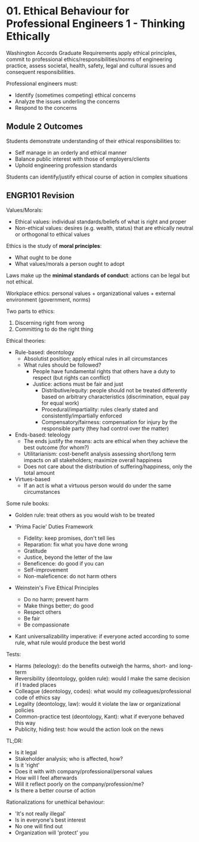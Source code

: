 # 01. Ethical Behaviour for Professional Engineers 1 - Thinking Ethically

Washington Accords Graduate Requirements apply ethical principles, commit to professional ethics/responsibilities/norms of engineering practice, assess societal, health, safety, legal and cultural issues and consequent responsibilities.

Professional engineers must:

- Identify (sometimes competing) ethical concerns
- Analyze the issues underling the concerns
- Respond to the concerns

## Module 2 Outcomes

Students demonstrate understanding of their ethical responsibilities to:

- Self manage in an orderly and ethical manner
- Balance public interest with those of employers/clients
- Uphold engineering profession standards

Students can identify/justify ethical course of action in complex situations

## ENGR101 Revision

Values/Morals:

- Ethical values: individual standards/beliefs of what is right and proper
- Non-ethical values: desires (e.g. wealth, status) that are ethically neutral or orthogonal to ethical values

Ethics is the study of **moral principles**:

- What ought to be done
- What values/morals a person ought to adopt

Laws make up the **minimal standards of conduct**: actions can be legal but not ethical.

Workplace ethics: personal values + organizational values + external environment (government, norms)

Two parts to ethics:

1. Discerning right from wrong
2. Committing to do the right thing

Ethical theories:

- Rule-based: deontology
  - Absolutist position; apply ethical rules in all circumstances
  - What rules should be followed?
    - People have fundamental rights that others have a duty to respect (but rights can conflict)
    - Justice: actions must be fair and just
      - Distributive/equity: people should not be treated differently based on arbitrary characteristics (discrimination, equal pay for equal work)
      - Procedural/impartiality: rules clearly stated and consistently/impartially enforced
      - Compensatory/fairness: compensation for injury by the responsible party (they had control over the matter)
- Ends-based: teleology
  - The ends justify the means: acts are ethical when they achieve the best outcome (for whom?)
  - Utilitarianism: cost-benefit analysis assessing short/long term impacts on all stakeholders; maximize overall happiness
  - Does not care about the distribution of suffering/happiness, only the total amount
- Virtues-based
  - If an act is what a virtuous person would do under the same circumstances

Some rule books:

- Golden rule: treat others as you would wish to be treated

- 'Prima Facie' Duties Framework
  - Fidelity: keep promises, don't tell lies
  - Reparation: fix what you have done wrong
  - Gratitude
  - Justice, beyond the letter of the law
  - Beneficence: do good if you can
  - Self-improvement
  - Non-maleficence: do not harm others
- Weinstein's Five Ethical Principles
  - Do no harm; prevent harm
  - Make things better; do good
  - Respect others
  - Be fair
  - Be compassionate

- Kant universalizability imperative: if everyone acted according to some rule, what rule would produce the best world

Tests:

- Harms (teleology): do the benefits outweigh the harms, short- and long-term
- Reversibility (deontology, golden rule): would I make the same decision if I traded places
- Colleague (deontology, codes): what would my colleagues/professional code of ethics say
- Legality (deontology, law): would it violate the law or organizational policies
- Common-practice test (deontology, Kant): what if everyone behaved this way
- Publicity, hiding test: how would the action look on the news

TL;DR:

- Is it legal
- Stakeholder analysis; who is affected, how?
- Is it 'right'
- Does it with with company/professional/personal values
- How will I feel afterwards
- Will it reflect poorly on the company/profession/me?
- Is there a better course of action

Rationalizations for unethical behaviour:

- 'It's not really illegal'
- Is in everyone's best interest
- No one will find out
- Organization will 'protect' you
